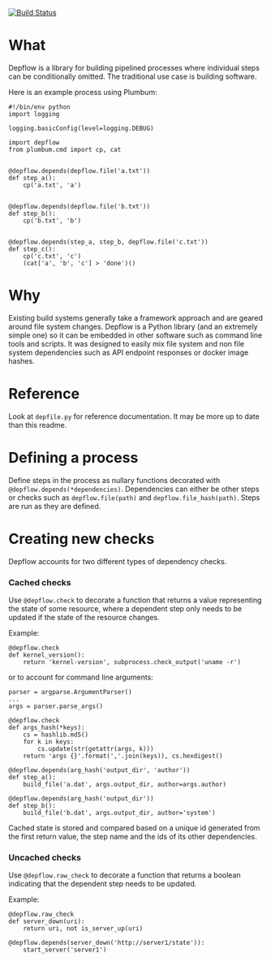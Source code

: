 [![Build Status](https://snap-ci.com/andrewbaxter/depflow/branch/master/build_image)](https://snap-ci.com/andrewbaxter/depflow/branch/master)

# What

Depflow is a library for building pipelined processes where individual steps can be conditionally omitted.  The traditional use case is building software.

Here is an example process using Plumbum:

```
#!/bin/env python
import logging

logging.basicConfig(level=logging.DEBUG)

import depflow
from plumbum.cmd import cp, cat


@depflow.depends(depflow.file('a.txt'))
def step_a():
    cp('a.txt', 'a')


@depflow.depends(depflow.file('b.txt'))
def step_b():
    cp('b.txt', 'b')


@depflow.depends(step_a, step_b, depflow.file('c.txt'))
def step_c():
    cp('c.txt', 'c')
    (cat['a', 'b', 'c'] > 'done')()
```

# Why

Existing build systems generally take a framework approach and are geared around file system changes.  Depflow is a Python library (and an extremely simple one) so it can be embedded in other software such as command line tools and scripts.  It was designed to easily mix file system and non file system dependencies such as API endpoint responses or docker image hashes.

# Reference

Look at `depfile.py` for reference documentation.  It may be more up to date than this readme.

# Defining a process

Define steps in the process as nullary functions decorated with `@depflow.depends(*dependencies)`.  Dependencies can either be other steps or checks such as `depflow.file(path)` and `depflow.file_hash(path)`.  Steps are run as they are defined.

# Creating new checks

Depflow accounts for two different types of dependency checks.

### Cached checks

Use `@depflow.check` to decorate a function that returns a value representing the state of some resource, where a dependent step only needs to be updated if the state of the resource changes.

Example:

```
@depflow.check
def kernel_version():
    return 'kernel-version', subprocess.check_output('uname -r')
```

or to account for command line arguments:

```
parser = argparse.ArgumentParser()
...
args = parser.parse_args()

@depflow.check
def args_hash(*keys):
    cs = hashlib.md5()
    for k in keys:
        cs.update(str(getattr(args, k)))
    return 'args {}'.format(','.join(keys)), cs.hexdigest()

@depflow.depends(arg_hash('output_dir', 'author'))
def step_a():
    build_file('a.dat', args.output_dir, author=args.author)

@depflow.depends(arg_hash('output_dir'))
def step_b():
    build_file('b.dat', args.output_dir, author='system')
```

Cached state is stored and compared based on a unique id generated from the first return value, the step name and the ids of its other dependencies.

### Uncached checks

Use `@depflow.raw_check` to decorate a function that returns a boolean indicating that the dependent step needs to be updated.

Example: 

```
@depflow.raw_check
def server_down(uri):
    return uri, not is_server_up(uri)

@depflow.depends(server_down('http://server1/state')):
    start_server('server1')
```
